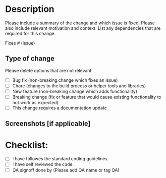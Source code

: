 # Description

Please include a summary of the change and which issue is fixed. Please also include relevant
motivation and context. List any dependencies that are required for this change.

Fixes # (issue)

## Type of change

Please delete options that are not relevant.

- [ ] Bug fix (non-breaking change which fixes an issue)
- [ ] Chore (changes to the build process or helper tools and libraries)
- [ ] New feature (non-breaking change which adds functionality)
- [ ] Breaking change (fix or feature that would cause existing functionality to not work as
      expected)
- [ ] This change requires a documentation update

## Screenshots [if applicable]

# Checklist:

<!-- Checklist start -->

- [ ] I have followes the standard coding guidelines.
- [ ] I have self reviewed the code.
- [ ] QA signoff done by (Please add QA name or tag QA)

<!-- Checklist start -->
